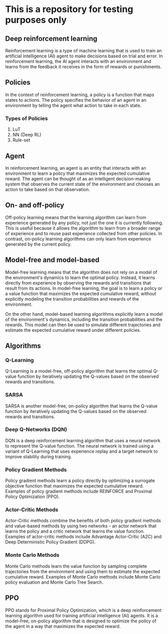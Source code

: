 # This is a repository for testing purposes only
## Deep reinforcement learning
Reinforcement learning is a type of machine learning that is used to train an artificial intelligence (AI) agent to make decisions based on trial and error.
In reinforcement learning, the AI agent interacts with an environment and learns from the feedback it receives in the form of rewards or punishments.

## Policies
In the context of reinforcement learning, a policy is a function that maps states to actions. The policy specifies the behavior of an agent in an environment by telling the agent what action to take in each state.
### Types of Policies
1. LuT
2. NN (Deep RL)
3. Rule-set

## Agent
In reinforcement learning, an agent is an entity that interacts with an environment to learn a policy that maximizes the expected cumulative reward. The agent can be thought of as an intelligent decision-making system that observes the current state of the environment and chooses an action to take based on that observation.

## On- and off-policy
Off-policy learning means that the learning algorithm can learn from experience generated by any policy, not just the one it is currently following. This is useful because it allows the algorithm to learn from a broader range of experience and to reuse past experience collected from other policies. In contrast, on-policy learning algorithms can only learn from experience generated by the current policy.

## Model-free and model-based
Model-free learning means that the algorithm does not rely on a model of the environment's dynamics to learn the optimal policy. Instead, it learns directly from experience by observing the rewards and transitions that result from its actions. In model-free learning, the goal is to learn a policy or a value function that maximizes the expected cumulative reward, without explicitly modeling the transition probabilities and rewards of the environment.

On the other hand, model-based learning algorithms explicitly learn a model of the environment's dynamics, including the transition probabilities and the rewards. This model can then be used to simulate different trajectories and estimate the expected cumulative reward under different policies.

## Algorithms
### Q-Learning
Q-Learning is a model-free, off-policy algorithm that learns the optimal Q-value function by iteratively updating the Q-values based on the observed rewards and transitions.
### SARSA
SARSA is another model-free, on-policy algorithm that learns the Q-value function by iteratively updating the Q-values based on the observed rewards and transitions.
### Deep Q-Networks (DQN)
DQN is a deep reinforcement learning algorithm that uses a neural network to represent the Q-value function. The neural network is trained using a variant of Q-Learning that uses experience replay and a target network to improve stability during training.
### Policy Gradient Methods
Policy gradient methods learn a policy directly by optimizing a surrogate objective function that maximizes the expected cumulative reward. Examples of policy gradient methods include REINFORCE and Proximal Policy Optimization (PPO).
### Actor-Critic Methods
Actor-Critic methods combine the benefits of both policy gradient methods and value-based methods by using two networks - an actor network that learns the policy and a critic network that learns the value function. Examples of actor-critic methods include Advantage Actor-Critic (A2C) and Deep Deterministic Policy Gradient (DDPG).
### Monte Carlo Methods
Monte Carlo methods learn the value function by sampling complete trajectories from the environment and using them to estimate the expected cumulative reward. Examples of Monte Carlo methods include Monte Carlo policy evaluation and Monte Carlo Tree Search.

## PPO
PPO stands for Proximal Policy Optimization, which is a deep reinforcement learning algorithm used for training artificial intelligence (AI) agents. 
It is a model-free, on-policy algorithm that is designed to optimize the policy of the agent in a way that maximizes the expected reward.
